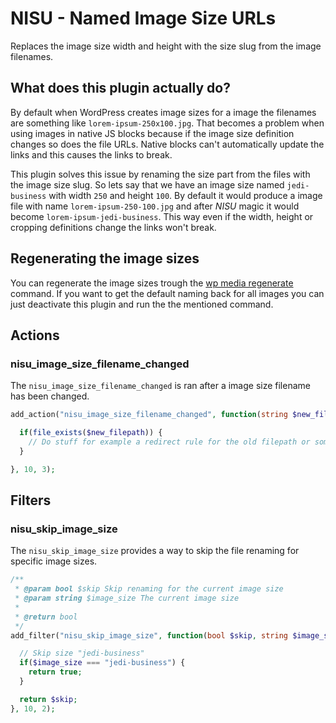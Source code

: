 # NISU - Named Image Size URLs

Replaces the image size width and height with the size slug from the image filenames. 


## What does this plugin actually do?

By default when WordPress creates image sizes for a image the filenames are something like `lorem-ipsum-250x100.jpg`. That becomes a problem when using images in native JS blocks because if the image size definition changes so does the file URLs. Native blocks can't automatically update the links and this causes the links to break. 

This plugin solves this issue by renaming the size part from the files with the image size slug. So lets say that we have an image size named `jedi-business` with width `250` and height `100`. By default it would produce a image file with name `lorem-ipsum-250-100.jpg` and after *NISU* magic it would become `lorem-ipsum-jedi-business`. This way even if the width, height or cropping definitions change the links won't break. 


## Regenerating the image sizes

You can regenerate the image sizes trough the [wp media regenerate](https://developer.wordpress.org/cli/commands/media/regenerate/) command. If you want to get the default naming back for all images you can just deactivate this plugin and run the the mentioned command.


## Actions

### nisu_image_size_filename_changed

The `nisu_image_size_filename_changed` is ran after a image size filename has been changed. 

```php
add_action("nisu_image_size_filename_changed", function(string $new_filepath, string $old_filepath, string $image_size): void {

  if(file_exists($new_filepath)) {
    // Do stuff for example a redirect rule for the old filepath or something
  }

}, 10, 3);
```


## Filters


### nisu_skip_image_size

The `nisu_skip_image_size` provides a way to skip the file renaming for specific image sizes. 

```php
/**
 * @param bool $skip Skip renaming for the current image size
 * @param string $image_size The current image size
 * 
 * @return bool
 */
add_filter("nisu_skip_image_size", function(bool $skip, string $image_size): bool {

  // Skip size "jedi-business"
  if($image_size === "jedi-business") {
    return true;
  }

  return $skip;
}, 10, 2);

```
